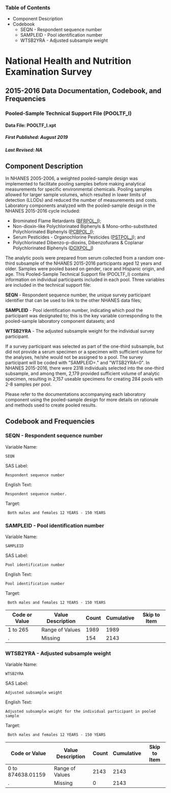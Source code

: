 ### Table of Contents

  * Component Description
  * Codebook
    * SEQN - Respondent sequence number
    * SAMPLEID - Pool identification number
    * WTSB2YRA - Adjusted subsample weight

# National Health and Nutrition Examination Survey

## 2015-2016 Data Documentation, Codebook, and Frequencies

### Pooled-Sample Technical Support File (POOLTF_I)

####  Data File: POOLTF_I.xpt

##### First Published: August 2019

##### Last Revised: NA

## Component Description

In NHANES 2005-2006, a weighted pooled-sample design was implemented to
facilitate pooling samples before making analytical measurements for specific
environmental chemicals. Pooling samples allowed for larger sample volumes,
which resulted in lower limits of detection (LLODs) and reduced the number of
measurements and costs. Laboratory components analyzed with the pooled-sample
design in the NHANES 2015-2016 cycle included:

  * Brominated Flame Retardants ([BFRPOL_I](https://wwwn.cdc.gov/Nchs/Nhanes/2015-2016/BFRPOL_I.htm));
  * Non-dioxin-like Polychlorinated Biphenyls & Mono-ortho-substituted Polychlorinated Biphenyls ([PCBPOL_I](https://wwwn.cdc.gov/Nchs/Nhanes/2015-2016/PCBPOL_I.htm));
  * Serum Pesticides - Organochlorine Pesticides ([PSTPOL_I](https://wwwn.cdc.gov/Nchs/Nhanes/2015-2016/PSTPOL_I.htm)); and
  * Polychlorinated Dibenzo-p-dioxins, Dibenzofurans & Coplanar Polychlorinated Biphenyls ([DOXPOL_I](https://wwwn.cdc.gov/Nchs/Nhanes/2015-2016/DOXPOL_I.htm)) 

The analytic pools were prepared from serum collected from a random one-third
subsample of the NHANES 2015-2016 participants aged 12 years and older.
Samples were pooled based on gender, race and Hispanic origin, and age. This
Pooled-Sample Technical Support file (POOLTF_I) contains information on
individual participants included in each pool. Three variables are included in
the technical support file:

**SEQN** \- Respondent sequence number, the unique survey participant
identifier that can be used to link to the other NHANES data files;

**SAMPLEID** \- Pool identification number, indicating which pool the
participant was designated to; this is the key variable corresponding to the
pooled-sample laboratory component datasets; and

**WTSB2YRA** \- The adjusted subsample weight for the individual survey
participant.

If a survey participant was selected as part of the one-third subsample, but
did not provide a serum specimen or a specimen with sufficient volume for the
analyses, he/she would not be assigned to a pool. The survey participant will
be coded with "SAMPLEID=." and "WTSB2YRA=0".  In NHANES 2015-2016, there were
2318 individuals selected into the one-third subsample, and among them, 2,179
provided sufficient volume of analytic specimen, resulting in 2,157 useable
specimens for creating 284 pools with 2-8 samples per pool.

Please refer to the documentations accompanying each laboratory component
using the pooled-sample design for more details on rationale and methods used
to create pooled results.

## Codebook and Frequencies

### SEQN - Respondent sequence number

Variable Name:

    SEQN
SAS Label:

    Respondent sequence number
English Text:

    Respondent sequence number.
Target:

     Both males and females 12 YEARS - 150 YEARS

### SAMPLEID - Pool identification number

Variable Name:

    SAMPLEID
SAS Label:

    Pool identification number
English Text:

    Pool identification number
Target:

     Both males and females 12 YEARS - 150 YEARS
Code or Value | Value Description | Count | Cumulative | Skip to Item  
---|---|---|---|---  
1 to 265 | Range of Values | 1989 | 1989 |   
. | Missing | 154 | 2143 |   
  
### WTSB2YRA - Adjusted subsample weight

Variable Name:

    WTSB2YRA
SAS Label:

    Adjusted subsample weight
English Text:

    Adjusted subsample weight for the individual participant in pooled sample
Target:

     Both males and females 12 YEARS - 150 YEARS
Code or Value | Value Description | Count | Cumulative | Skip to Item  
---|---|---|---|---  
0 to 874638.01159 | Range of Values | 2143 | 2143 |   
. | Missing | 0 | 2143 | 

